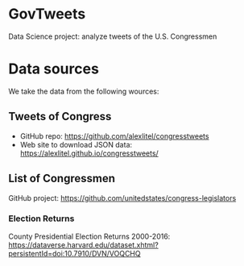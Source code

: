 # GovTweets
Data Science project: analyze tweets of the U.S. Congressmen

# Data sources

We take the data from the following wources:

## Tweets of Congress

* GitHub repo: https://github.com/alexlitel/congresstweets
* Web site to download JSON data: https://alexlitel.github.io/congresstweets/

## List of Congressmen

GitHub project: https://github.com/unitedstates/congress-legislators

### Election Returns

County Presidential Election Returns 2000-2016:
https://dataverse.harvard.edu/dataset.xhtml?persistentId=doi:10.7910/DVN/VOQCHQ
